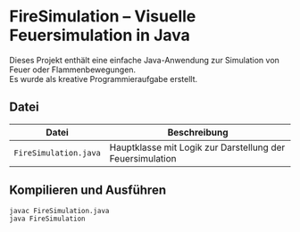 # FireSimulation – Visuelle Feuersimulation in Java

Dieses Projekt enthält eine einfache Java-Anwendung zur Simulation von Feuer oder Flammenbewegungen.  
Es wurde als kreative Programmieraufgabe erstellt.

## Datei

| Datei               | Beschreibung                                            |
|---------------------|---------------------------------------------------------|
| `FireSimulation.java` | Hauptklasse mit Logik zur Darstellung der Feuersimulation |

## Kompilieren und Ausführen

```bash
javac FireSimulation.java
java FireSimulation
```
